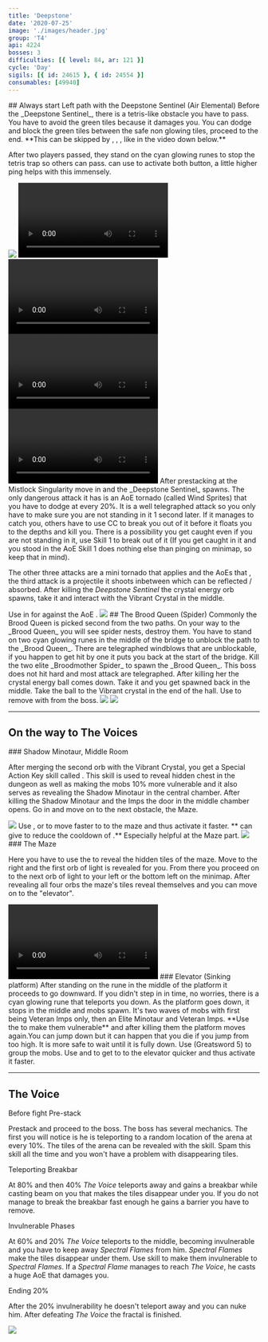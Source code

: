 ```yaml
---
title: 'Deepstone'
date: '2020-07-25'
image: './images/header.jpg'
group: 'T4'
api: 4224
bosses: 3
difficulties: [{ level: 84, ar: 121 }]
cycle: 'Day'
sigils: [{ id: 24615 }, { id: 24554 }]
consumables: [49940]
---
```


<Grid>
<GridItem sm="12"> 
## Always start Left path with the Deepstone Sentinel (Air Elemental) 
</GridItem>
<GridItem sm="5"> 
Before the _Deepstone Sentinel_, there is a tetris-like obstacle you have to pass. You have to avoid the green tiles because it damages you. You can dodge and block the green tiles between the safe non glowing tiles, proceed to the end. **This can be skipped by <Specialization eliteSpecialization="Berserker"/>, <Specialization eliteSpecialization="Soulbeast"/>, <Specialization eliteSpecialization="Firebrand"/>, like in the video down below.** 
  
After two players passed, they stand on the cyan glowing runes to stop the tetris trap so others can pass. <Specialization name="elementalist"/> can use <Skill name="Lightning flash"/> to activate both button, a little higher ping helps with this immensely.
</GridItem> 

<GridItem sm="7">
<Image src="./images/maze.jpg" caption="The Tetris / Green Tiles"/>
</GridItem> 

<GridItem sm="12">  
<Tabs>
<Tab specialization="Guardian">
<Video title="Tetris skip" timestamp="189" youtube="MmJTsOhdQeo"/>
</Tab>
<Tab specialization="Soulbeast">
<Video title="Tetris skip" youtube="5x1KpI1unYg"/>
</Tab>
<Tab specialization="Berserker">
<Video title="Tetris skip" youtube="29qQ2xU1YHk"/>
</Tab>
<Tab specialization="Weaver">
<Video title="Tetris skip" youtube="Fy1rYx73keI"/>
</Tab>
</Tabs>
</GridItem>

<GridItem sm="7"> 
After prestacking <Boon name="Might"/> at the Mistlock Singularity move in and the _Deepstone Sentinel_ spawns. The only dangerous attack it has is an AoE tornado (called Wind Sprites) that you have to dodge at every 20%. It is a well telegraphed attack so you only have to make sure you are not standing in it 1 second later. If it manages to catch you, others have to use CC to break you out of it before it floats you to the depths and kill you. There is a possibility you get caught even if you are not standing in it, use Skill 1 to break out of it (If you get caught in it and you stood in the AoE Skill 1 does nothing else than pinging on minimap, so keep that in mind). 

The other three attacks are a mini tornado that applies <Condition name="chilled"/> and the AoEs that <Control name="Daze"/>, the third attack is a projectile it shoots inbetween which can be reflected / absorbed. After killing the _Deepstone Sentinel_ the crystal energy orb spawns, take it and interact with the Vibrant Crystal in the middle.
</GridItem>

<GridItem sm="5"> 
<Tabs>
<Tab specialization="revenant">
Use <Skill name="Inspiring Reinforcement"/> in <Skill name="Legendary Dwarf Stance" disableText/> for <Boon name="Stability"/> against the AoE <Control name="Daze"/>.
</Tab>  
</Tabs> 
<Image src="./images/deepstone_sentinel.jpg" caption="The Deepstone Sentinel"/>
</GridItem>

<GridItem sm="12"> 
## The Brood Queen (Spider)
</GridItem>  
  
<GridItem sm="8"> 
Commonly the Brood Queen is picked second from the two paths. On your way to the _Brood Queen_ you will see spider nests, destroy them. You have to stand on two cyan glowing runes in the middle of the bridge to unblock the path to the _Brood Queen_. There are telegraphed windblows that are unblockable, if you happen to get hit by one it puts you back at the start of the bridge. Kill the two elite _Broodmother Spider_ to spawn the _Brood Queen_. This boss does not hit hard and most attack are telegraphed. After killing her the crystal energy ball comes down. Take it and you get spawned back in the middle. Take the ball to the Vibrant crystal in the end of the hall.
</GridItem>

<GridItem sm="4">
<Tabs>
<Tab specialization="Revenant">
Use <Skill name="Legendary Demon Stance"/> to remove <Boon name="Protection"/> with <Skill name="Banish Enchantment"/> from the boss.
</Tab>
</Tabs>
</GridItem>

<GridItem sm="6">
<Image src="./images/windy_bridge.jpg" caption="The Bridge"/>
</GridItem> 
<GridItem sm="6">  
<Image src="./images/the_brood_queen.jpg" caption="The Brood Queen"/>
</GridItem>
</Grid>

---

## On the way to The Voices

<Grid>
<GridItem sm="6">
### Shadow Minotaur, Middle Room
    
After merging the second orb with the Vibrant Crystal, you get a Special Action Key skill called <Effect name="lightofdeldrimor"/>. This skill is used to reveal hidden chest in the dungeon as well as making the mobs 10% more vulnerable and it also serves as revealing the Shadow Minotaur in the central chamber. After killing the Shadow Minotaur and the Imps the door in the middle chamber opens. Go in and move on to the next obstacle, the Maze.
</GridItem>

<GridItem sm="6">
<Image src="./images/deepstone_middle_room.jpg" caption="The Middle Room"/>
</GridItem>

<GridItem sm="6">
<Tabs>
<Tab specialization="Elementalist">
Use <Skill name="Lightning Flash"/>, <Skill name="Ride the Lightning"/> or <Skill id="5516"/> to move faster to to the maze and thus activate it faster.
</Tab>
</Tabs>
</GridItem>

<GridItem sm="6">
<Tabs>
<Tab specialization="Renegade">
**<Specialization eliteSpecialization="Renegade"/> can give <Boon name="Alacrity"/> to reduce the cooldown of <Effect name="lightofdeldrimor"/>.** Especially helpful at the Maze part.
</Tab>
</Tabs>
</GridItem>

<GridItem sm="6">
<Image src="./images/disappearing_tiles.jpg" caption="The Maze"/>
</GridItem>

<GridItem sm="6">  
### The Maze
  
Here you have to use the <Effect name="lightofdeldrimor"/> to reveal the hidden tiles of the maze.  Move to the right and the first orb of light is revealed for you. From there you proceed on to the next orb of light to your left or the bottom left on the minimap. After revealing all four orbs the maze's tiles reveal themselves and you can move on to the "elevator".
</GridItem>


<GridItem sm="12">
<Video title="Maze skip for Soulbeast, Warrior, Guardian, Elementalist and Revenant" youtube="coAfQMSot7s"/>
</GridItem> 

<GridItem sm="12"> 
### Elevator (Sinking platform)
</GridItem> 

<GridItem sm="7"> 
After standing on the rune in the middle of the platform it proceeds to go downward. If you didn't step in in time, no worries, there is a cyan glowing rune that teleports you down. As the platform goes down, it stops in the middle and mobs spawn. It's two waves of mobs with first being Veteran Imps only, then an Elite Minotaur and Veteran Imps. **Use the <Effect name="lightofdeldrimor"/> to make them vulnerable** and after killing them the platform moves again.You can jump down but it can happen that you die if you jump from too high. It is more safe to wait until it is fully down.
</GridItem>

<GridItem sm="5">
<Tabs>
<Tab specialization="Guardian">
Use <Skill name="Binding Blade"/> (Greatsword 5) to group the mobs.
</Tab>
<Tab specialization="Elementalist">
Use <Skill name="Lightning Flash"/> and <Skill name="Ride the Lightning"/> to get to to the elevator quicker and thus activate it faster.
</Tab>
</Tabs>
</GridItem>
</Grid>

---

## The Voice

<Grid>
<GridItem sm="8">
  
Before fight <Label>Pre-stack</Label>

Prestack <Boon name="Might"/> and proceed to the boss. The boss has several mechanics. The first you will notice is he is teleporting to a random location of the arena at every 10%. The tiles of the arena can be revealed with the <Effect name="lightofdeldrimor"/> skill. Spam this skill all the time and you won't have a problem with disappearing tiles.

Teleporting <Label>Breakbar</Label>

At 80% and then 40% _The Voice_ teleports away and gains a breakbar while casting beam on you that makes the tiles disappear under you. If you do not manage to break the breakbar fast enough he gains a barrier you have to remove. 

Invulnerable <Label>Phases</Label>

At 60% and 20% _The Voice_ teleports to the middle, becoming invulnerable and you have to keep away _Spectral Flames_ from him. _Spectral Flames_ make the tiles disappear under them. Use <Effect name="lightofdeldrimor"/> skill to make them invulnerable to _Spectral Flames_. If a _Spectral Flame_ manages to reach _The Voice_, he casts a huge AoE that damages you.

Ending <Label>20%</Label>

After the 20% invulnerability he doesn't teleport away and you can nuke him. After defeating _The Voice_ the fractal is finished.
</GridItem>

<GridItem sm="4">
<Image src="./images/the_voice.jpg" caption="The Voice"/>
</GridItem>
</Grid>
